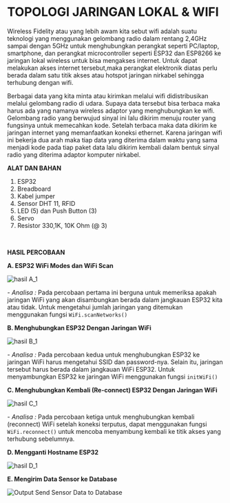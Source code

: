 # TOPOLOGI JARINGAN LOKAL & WIFI

Wireless Fidelity atau yang lebih awam kita sebut wifi adalah suatu teknologi
yang menggunakan gelombang radio dalam rentang 2,4GHz sampai dengan 5GHz untuk menghubungkan perangkat seperti PC/laptop, smartphone, dan perangkat
microcontroller seperti ESP32 dan ESP8266 ke jaringan lokal wireless untuk bisa mengakses internet. Untuk dapat melakukan akses internet tersebut,maka
perangkat elektronik diatas perlu berada dalam satu titik akses atau hotspot
jaringan nirkabel sehingga terhubung dengan wifi. 

Berbagai data yang kita minta atau kirimkan melalui wifi didistribusikan melalui gelombang radio di udara. Supaya data tersebut bisa terbaca maka harus ada yang namanya wireless adaptor yang menghubungkan ke wifi. Gelombang
radio yang berwujud sinyal ini lalu dikirim menuju router yang fungsinya untuk memecahkan kode. Setelah terbaca maka data dikirim ke jaringan internet yang memanfaatkan koneksi ethernet. Karena jaringan wifi ini bekerja dua arah maka tiap data yang diterima dalam waktu yang sama menjadi kode pada tiap paket data lalu dikirim kembali dalam bentuk sinyal radio yang diterima adaptor komputer nirkabel.


**ALAT DAN BAHAN**
1) ESP32
2) Breadboard
3) Kabel jumper
4) Sensor DHT 11, RFID
5) LED (5) dan Push Button (3)
6) Servo
7) Resistor 330,1K, 10K Ohm (@ 3)

<br />

**HASIL PERCOBAAN** 

**A. ESP32 WiFi Modes dan WiFi Scan**

![hasil A_1](https://user-images.githubusercontent.com/118170084/209354866-0a3395a1-7a4e-4e47-8ea3-77757b7bd388.png)

*- Analisa :* Pada percobaan pertama ini berguna untuk memeriksa apakah jaringan WiFi yang akan disambungkan berada dalam jangkauan ESP32 kita atau tidak. Untuk mengetahui jumlah jaringan yang ditemukan menggunakan fungsi `WiFi.scanNetworks()`


**B. Menghubungkan ESP32 Dengan Jaringan WiFi**

![hasil B_1](https://user-images.githubusercontent.com/118170084/209354913-8ea4848f-6ec6-4ba2-8656-a9d3f27706ea.png)

*- Analisa :* Pada percobaan kedua untuk menghubungkan ESP32 ke jaringan WiFi harus mengetahui SSID dan password-nya. Selain itu, jaringan tersebut harus berada dalam jangkauan WiFi ESP32. Untuk menyambungkan ESP32 ke jaringan WiFi menggunakan fungsi `initWiFi()`


**C. Menghubungkan Kembali (Re-connect) ESP32 Dengan Jaringan WiFi**

![hasil C_1](https://user-images.githubusercontent.com/118170084/209355944-7872771d-05e4-4619-a6c9-cc606d33b6cb.png)

*- Analisa :* Pada percobaan ketiga untuk menghubungkan kembali (reconnect) WiFi setelah koneksi terputus, dapat menggunakan fungsi `WiFi.reconnect()` untuk mencoba menyambung kembali ke titik akses yang terhubung sebelumnya.


**D. Mengganti Hostname ESP32**

![hasil D_1](https://user-images.githubusercontent.com/118170084/209355981-cb045bac-eb0c-432b-9d12-23e15c5513b6.jpg)

**E. Mengirim Data Sensor ke Database**

![Output Send Sensor Data to Database](https://user-images.githubusercontent.com/118170084/209356666-4f67f38b-f860-4f61-825d-d62ad22c299b.jpg)



